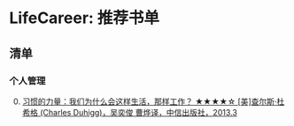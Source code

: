 # LifeCareer: 推荐书单 #

## 清单 ##

### 个人管理 ###
0. [习惯的力量：我们为什么会这样生活，那样工作？ ★★★★☆
[美]查尔斯·杜希格 (Charles Duhigg)，吴奕俊 曹烨译，中信出版社，2013.3][the-power-of-habit---citicpress-2013]


[the-power-of-habit---citicpress-2013]: personnel-management/the-power-of-habit---citicpress-2013.md "习惯的力量：我们为什么会这样生活，那样工作？"

